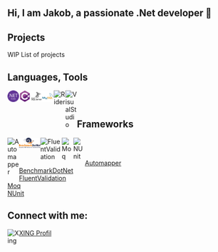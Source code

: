 ## Hi, I am Jakob, a passionate .Net developer :wave:

## Projects

WIP List of projects

## Languages, Tools

<img align="left" alt=".Net" width="26px" src="https://raw.githubusercontent.com/devicons/devicon/master/icons/dotnetcore/dotnetcore-original.svg"/>
<img align="left" alt="C#" width="26px" src="https://raw.githubusercontent.com/devicons/devicon/master/icons/csharp/csharp-original.svg"/>

<img align="left" alt="MicrosoftSQL" width="26px" src="https://raw.githubusercontent.com/devicons/devicon/master/icons/microsoftsqlserver/microsoftsqlserver-plain-wordmark.svg"/>
<img align="left" alt="MySQL" width="26px" src="https://raw.githubusercontent.com/devicons/devicon/master/icons/mysql/mysql-original-wordmark.svg"/>


<img align="left" alt="Rider" width="26px" src="https://cdn.jsdelivr.net/npm/simple-icons@v6/icons/rider.svg"/>
<img align="left" alt="VisualStudio" width="26px" src="https://cdn.jsdelivr.net/npm/simple-icons@v6/icons/visualstudio.svg"/>

<br>
<br>

## Frameworks

<img align="left" alt="Automapper" width="26px" src="https://raw.githubusercontent.com/automapper/automapper/master/icon.png"/>
<img align="left" alt="BenchmarkDotNet" width="48px" src="https://raw.githubusercontent.com/dotnet/benchmarkdotnet/master/docs/logo/logo.svg"/>
<img align="left" alt="FluentValidation" width="48px" src="https://raw.githubusercontent.com/fluentvalidation/fluentvalidation/master/logo/fluent-validation-logo.svg"/>
<img align="left" alt="Moq" width="26px" src="https://raw.githubusercontent.com/moq/moq4/master/docs/assets/images/moq-icon.png"/>
<img align="left" alt="NUnit" width="26px" src="https://raw.githubusercontent.com/nunit/nunit/master/nuget/icon.png"/>

<br>
<br>

[Automapper](https://github.com/automapper/automapper)
<br>
[BenchmarkDotNet](https://github.com/dotnet/benchmarkdotnet)
<br>
[FluentValidation](https://github.com/fluentvalidation/fluentvalidation)
<br>
[Moq](https://github.com/moq/moq4)
<br>
[NUnit](https://github.com/nunit/nunit)

## Connect with me:

[<img align="left" alt="Xing" width="26px" src="https://cdn.jsdelivr.net/npm/simple-icons@v6/icons/xing.svg"/>][XING Profil] [XING Profil]


[XING Profil]:https://www.xing.com/profile/Jakob_Taulin

